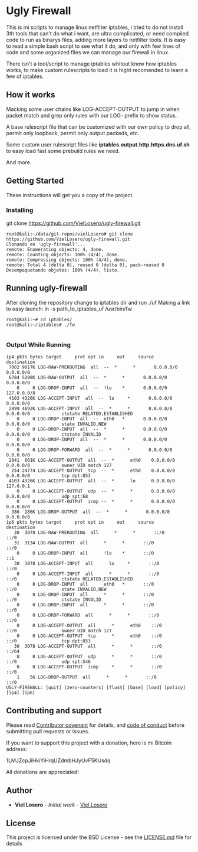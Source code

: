 ﻿# Ugly Firewall

This is mi scripts to manage linux netfilter iptables, i tried to do not install 3th tools that can't do what i want, are ultra complicated, or need compiled code to run as binarys files, adding more layers to netfilter tools. It is easy to read a simple bash script to see what it do, and only with few lines of code and some organized files we can manage our firewall in linux.

There isn't a tool/script to manage iptables whitout know how iptables works, to make custom rulescripts to load it is hight recomended to learn a few of iptables.

## How it works

Macking some user chains like LOG-ACCEPT-OUTPUT to jump in when packet match and grep only rules with our LOG- prefix to show status.

A base rulescript file that can be customized with our own policy to drop all, permit only loopback, permit only output packeds, etc.

Some custom user rulescript files like **iptables.output.http.https.dns.uf.sh** to easy load fast some prebuild rules we need.

And more.

## Getting Started

These instructions will get you a copy of the project.

### Installing
git clone https://github.com/VielLosero/ugly-firewall.git                                                              

```shell
root@kali:~/data/git-repos/vielLosero# git clone https://github.com/VielLosero/ugly-firewall.git                                                              
Clonando en 'ugly-firewall'...                                                                                                                                
remote: Enumerating objects: 4, done.                                                                                                                         
remote: Counting objects: 100% (4/4), done.                                                                                                                   
remote: Compressing objects: 100% (4/4), done.                                                                                                                
remote: Total 4 (delta 0), reused 0 (delta 0), pack-reused 0                                                                                                  
Desempaquetando objetos: 100% (4/4), listo.                  
```

## Running ugly-firewall

After cloning the repository change to iptables dir and run ./uf
Making a link to easy launch: ln -s path_to_iptables_uf /usr/bin/fw


```shell
root@kali:~# cd iptables/                                                                                                    
root@kali:~/iptables# ./fw                                                                      
                                                                                                                                                              
```

### Output While Running

```shell
ip4 pkts bytes target     prot opt in     out     source               destination
 7002 9017K LOG-RAW-PREROUTING  all  --  *      *       0.0.0.0/0            0.0.0.0/0           
 6784 5298K LOG-RAW-OUTPUT  all  --  *      *       0.0.0.0/0            0.0.0.0/0           
    0     0 LOG-DROP-INPUT  all  --  !lo    *       0.0.0.0/0            127.0.0.0/8         
 4103 4326K LOG-ACCEPT-INPUT  all  --  lo     *       0.0.0.0/0            0.0.0.0/0           
 2899 4692K LOG-ACCEPT-INPUT  all  --  *      *       0.0.0.0/0            0.0.0.0/0            ctstate RELATED,ESTABLISHED
    0     0 LOG-DROP-INPUT  all  --  eth0   *       0.0.0.0/0            0.0.0.0/0            state INVALID,NEW
    0     0 LOG-DROP-INPUT  all  --  *      *       0.0.0.0/0            0.0.0.0/0            ctstate INVALID
    0     0 LOG-DROP-INPUT  all  --  *      *       0.0.0.0/0            0.0.0.0/0           
    0     0 LOG-DROP-FORWARD  all  --  *      *       0.0.0.0/0            0.0.0.0/0           
 2041  661K LOG-ACCEPT-OUTPUT  all  --  *      eth0    0.0.0.0/0            0.0.0.0/0            owner UID match 127
  254 24774 LOG-ACCEPT-OUTPUT  tcp  --  *      eth0    0.0.0.0/0            0.0.0.0/0            tcp dpt:853
 4103 4326K LOG-ACCEPT-OUTPUT  all  --  *      lo      0.0.0.0/0            127.0.0.1           
    0     0 LOG-ACCEPT-OUTPUT  udp  --  *      *       0.0.0.0/0            0.0.0.0/0            udp spt:68
    0     0 LOG-ACCEPT-OUTPUT  icmp --  *      *       0.0.0.0/0            0.0.0.0/0           
  386  286K LOG-DROP-OUTPUT  all  --  *      *       0.0.0.0/0            0.0.0.0/0           
ip6 pkts bytes target     prot opt in     out     source               destination
   30  3078 LOG-RAW-PREROUTING  all      *      *       ::/0                 ::/0                
   31  3134 LOG-RAW-OUTPUT  all      *      *       ::/0                 ::/0                
    0     0 LOG-DROP-INPUT  all      !lo    *       ::/0                 ::1                 
   30  3078 LOG-ACCEPT-INPUT  all      lo     *       ::/0                 ::/0                
    0     0 LOG-ACCEPT-INPUT  all      *      *       ::/0                 ::/0                 ctstate RELATED,ESTABLISHED
    0     0 LOG-DROP-INPUT  all      eth0   *       ::/0                 ::/0                 state INVALID,NEW
    0     0 LOG-DROP-INPUT  all      *      *       ::/0                 ::/0                 ctstate INVALID
    0     0 LOG-DROP-INPUT  all      *      *       ::/0                 ::/0                
    0     0 LOG-DROP-FORWARD  all      *      *       ::/0                 ::/0                
    0     0 LOG-ACCEPT-OUTPUT  all      *      eth0    ::/0                 ::/0                 owner UID match 127
    0     0 LOG-ACCEPT-OUTPUT  tcp      *      eth0    ::/0                 ::/0                 tcp dpt:853
   30  3078 LOG-ACCEPT-OUTPUT  all      *      *       ::/0                 ::/64               
    0     0 LOG-ACCEPT-OUTPUT  udp      *      *       ::/0                 ::/0                 udp spt:546
    0     0 LOG-ACCEPT-OUTPUT  icmp     *      *       ::/0                 ::/0                
    1    56 LOG-DROP-OUTPUT  all      *      *       ::/0                 ::/0                
UGLY-FIREWALL: [quit] [zero-counters] [flush] [base] [load] [policy] [ip4] [ip6]
```

## Contributing and support

Please read [Contributor covenant](https://www.contributor-covenant.org/) for details, and  [code of conduct](https://www.contributor-covenant.org/version/2/0/code_of_conduct) before submitting pull requests or issues.

If you want to support this project with a donation, here is mi Bitcoin address:

1LMJZcpJiHkiYiHrqUZdmbHJyUvF5KUsdq

All donations are appreciated!

## Author

* **Viel Losero** - *Initial work* - [Viel Losero](https://github.com/VielLosero)

## License

This project is licensed under the BSD License - see the [LICENSE.md](LICENSE.md) file for details
